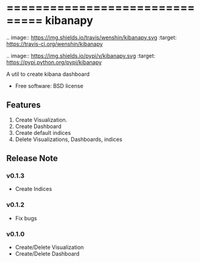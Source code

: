 ===============================
kibanapy
===============================

.. image:: https://img.shields.io/travis/wenshin/kibanapy.svg
        :target: https://travis-ci.org/wenshin/kibanapy

.. image:: https://img.shields.io/pypi/v/kibanapy.svg
        :target: https://pypi.python.org/pypi/kibanapy


A util to create kibana dashboard

* Free software: BSD license

Features
--------
1. Create Visualization.
2. Create Dashboard
3. Create default indices
4. Delete Visualizations, Dashboards, indices

Release Note
------------

### v0.1.3
  * Create Indices

### v0.1.2
  * Fix bugs

### v0.1.0
  * Create/Delete Visualization
  * Create/Delete Dashboard
